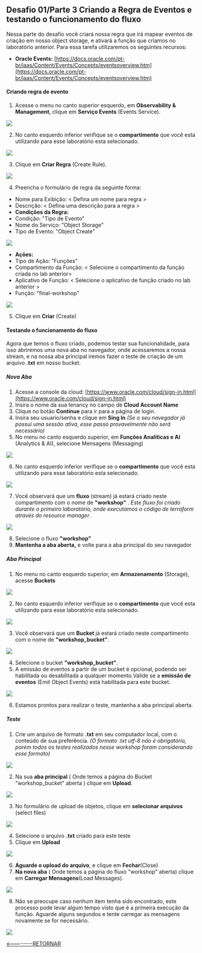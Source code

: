 ﻿## Desafio 01/Parte 3 Criando a Regra de Eventos e testando o funcionamento do fluxo

Nessa parte do desafio você criará nossa regra que irá mapear eventos de criação em nosso object storage, e ativará a função que criamos no laboratório anterior.
Para essa tarefa utilizaremos os seguintes recursos:
 
 - **Oracle Events:** [https://docs.oracle.com/pt-br/iaas/Content/Events/Concepts/eventsoverview.htm](https://docs.oracle.com/pt-br/iaas/Content/Events/Concepts/eventsoverview.htm)

#### Criando regra de evento
1. Acesse o menu no canto superior esquerdo, em **Observability & Management**, clique em **Serviço Events** (Events Service).

![](./IMG/001-LAB3.PNG)

2. No canto esquerdo inferior verifique se o **compartimento** que você esta utilizando para esse laboratório esta selecionado.

![](./IMG/002-LAB3.PNG)

3. Clique em **Criar Regra** (Create Rule).

![](./IMG/004-LAB3.PNG)

4. Preencha o formulário de regra da seguinte forma:
- Nome para Exibição: < Defina um nome para regra >
- Descrição: < Defina uma descrição para a regra >
- **Condições da Regra:**
- Condição: "Tipo de Evento"
- Nome do Serviço: "Object Storage"
- Tipo de Evento: "Object Create"

![](./IMG/005-LAB3.PNG)

- **Ações:**
- Tipo de Ação: "Funções"
- Compartimento da Função: < Selecione o compartimento da função criada no lab anterior>
- Aplicativo de Função: < Selecione o aplicativo de função criado no lab anterior >
- Função: "final-workshop"

![](./IMG/006-LAB3.PNG)

5. Clique em **Criar** (Create)

#### Testando o funcionamento do fluxo

Agora que temos o fluxo criado, podemos testar sua funcionalidade, para isso abriremos uma nova aba no navegador, onde acessaremos a nossa stream, e na nossa aba principal iremos fazer o teste de criação de um arquivo **.txt** em nosso bucket.

##### Nova Aba
1. Acesse a console da cloud: [https://www.oracle.com/cloud/sign-in.html](https://www.oracle.com/cloud/sign-in.html)
2. Insira o nome da sua tenancy no campo de **Cloud Account Name**
3. Clique no botão **Continue** para ir para a página de login.
4. Insira seu usuario/senha e clique em **Sing In** *(Se o seu navegador já possui uma sessão ativa, esse passo provavelmente não será necessário)*
5. No menu no canto esquerdo superior, em **Funções Analíticas e AI** (Analytics & AI), selecione Mensagens (Messaging)

![](./IMG/007-LAB3.PNG)

6. No canto esquerdo inferior verifique se o **compartimento** que você esta utilizando para esse laboratório esta selecionado.

![](./IMG/002-LAB3.PNG)

7. Você observará que um **fluxo** (stream) já estará criado neste compartimento com o nome de **"workshop"** . *Este fluxo foi criado durante o primeiro laboratório, onde executamos o código de terraform através do resource manager*.

![](./IMG/008-LAB3.PNG)

8. Selecione o fluxo **"workshop"**
9. **Mantenha a aba aberta,** e volte para a aba principal do seu navegador

 ##### Aba Principal
 1. No menu no canto esquerdo superior, em **Armazenamento** (Storage), acesse **Buckets**
 
![](./IMG/009-LAB3.PNG)

 2. No canto esquerdo inferior verifique se o **compartimento** que você esta utilizando para esse laboratório esta selecionado.
 
![](./IMG/002-LAB3.PNG)

 3. Você observará que um **Bucket** já estará criado neste compartimento com o nome de **"workshop_bucket"**.
 
![](./IMG/010-LAB3.PNG)

 4. Selecione o bucket **"workshop_bucket"**.
 5. A emissão de eventos a partir de um bucket é opcional, podendo ser habilitada ou desabilitada a qualquer momento.Valide se a **emissão de eventos** (Emit Object Events) está habilitada para este bucket.
 
![](./IMG/011-LAB3.PNG)

 6. Estamos prontos para realizar o teste, mantenha a aba principal aberta.

##### Teste

1. Crie um arquivo de formato **.txt** em seu computador local, com o conteúdo de sua preferência.  *(O formato .txt utf-8 não é obrigatório, porém todos os testes realizados nesse workshop foram considerando esse formato)*

![](./IMG/012-LAB3.PNG)

2. Na sua **aba principal** ( Onde temos a página do Bucket "workshop_bucket" aberta ) clique em **Upload**.

![](./IMG/013-LAB3.PNG)

3. No formulário de upload de objetos, clique em **selecionar arquivos** (select files)

![](./IMG/014-LAB3.PNG)

4. Selecione o arquivo **.txt** criado para este teste
5. Clique em **Upload**

![](./IMG/015-LAB3.PNG)

6. **Aguarde o upload do arquivo**, e clique em **Fechar**(Close)
7. **Na nova aba** ( Onde temos a página do fluxo "workshop" aberta) clique em **Carregar Mensagens**(Load Messages). 

![](./IMG/016-LAB3.PNG)

8. Não se preocupe caso nenhum item tenha sido encontrado, este processo pode levar algum tempo visto que é a primeira execução da função. Aguarde alguns segundos e tente  carregar as mensagens novamente se for necessário.

![](./IMG/017-LAB3.PNG)

[<--------RETORNAR](../LAB02/README.md)
